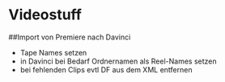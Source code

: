# Videostuff

##Import von Premiere nach Davinci
- Tape Names setzen
- in Davinci bei Bedarf Ordnernamen als Reel-Names setzen
- bei fehlenden Clips evtl <displayformat>DF</displayformat> aus dem XML entfernen
